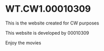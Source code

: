 # WT.CW1.00010309

This is the website created for CW purposes

This website is developed by 00010309

Enjoy the movies